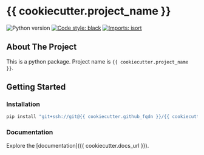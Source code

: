 # {{ cookiecutter.project_name }}

![Python version](https://img.shields.io/badge/python-3.7%20%7C%203.8%20%7C%203.9%20%7C%203.10-blue.svg)
[![Code style: black](https://img.shields.io/badge/code%20style-black-000000.svg)](https://github.com/psf/black)
[![Imports: isort](https://img.shields.io/badge/%20imports-isort-%231674b1?style=flat&labelColor=ef8336)](https://pycqa.github.io/isort/)
<!-- 
[![Test Status](https://github.com/pycqa/isort/workflows/Test/badge.svg?branch=develop)](https://github.com/pycqa/isort/actions?query=workflow%3ATest)
[![Lint Status](https://github.com/pycqa/isort/workflows/Lint/badge.svg?branch=develop)](https://github.com/pycqa/isort/actions?query=workflow%3ALint) -->

## About The Project

This is a python package. Project name is `{{ cookiecutter.project_name }}`.

## Getting Started

### Installation

```bash
pip install "git+ssh://git@{{ cookiecutter.github_fqdn }}/{{ cookiecutter.github_username }}/{{ cookiecutter.repo_name }}.git"
```

### Documentation

Explore the [documentation]({{ cookiecutter.docs_url }}).
